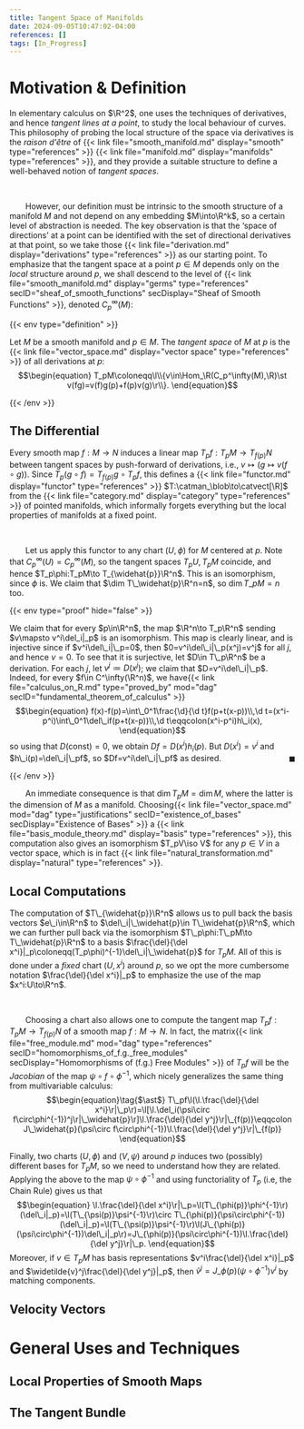 ```yaml
---
title: Tangent Space of Manifolds
date: 2024-09-05T10:47:02-04:00
references: []
tags: [In_Progress]
---
```


# Motivation & Definition

In elementary calculus on $\R^2$, one uses the techniques of derivatives, and hence *tangent lines at a point*, to study the local behaviour of curves. This philosophy of probing the local structure of the space via derivatives is the *raison d'être* of {{< link file="smooth_manifold.md" display="smooth" type="references" >}} {{< link file="manifold.md" display="manifolds" type="references" >}}, and they provide a suitable structure to define a well-behaved notion of *tangent spaces*.

<br>

&emsp;&emsp;However, our definition must be intrinsic to the smooth structure of a manifold $M$ and not depend on any embedding $M\into\R^k$, so a certain level of abstraction is needed. The key observation is that the ‘space of directions’ at a point can be identified with the set of directional derivatives at that point, so we take those {{< link file="derivation.md" display="derivations" type="references" >}} as our starting point. To emphasize that the tangent space at a point $p\in M$ depends only on the *local* structure around $p$, we shall descend to the level of {{< link file="smooth_manifold.md" display="germs" type="references" secID="sheaf_of_smooth_functions" secDisplay="Sheaf of Smooth Functions" >}}, denoted $C^\infty_p(M)$:

{{< env type="definition" >}}

Let $M$ be a smooth manifold and $p\in M$. The *tangent space* of $M$ at $p$ is the {{< link file="vector_space.md" display="vector space" type="references" >}} of all derivations at $p$:
$$\begin{equation}
    T_pM\coloneqq\l\\{v\in\Hom_\R(C_p^\infty(M),\R)\st v(fg)=v(f)g(p)+f(p)v(g)\r\\}.
\end{equation}$$

{{< /env >}}



## The Differential

Every smooth map $f:M\to N$ induces a linear map $T_pf:T_pM\to T_{f(p)}N$ between tangent spaces by push-forward of derivations, i.e., $v\mapsto(g\mapsto v(f\circ g))$. Since $T_p(g\circ f)=T_{f(p)}g\circ T_pf$, this defines a {{< link file="functor.md" display="functor" type="references" >}} $T:\catman_\blob\to\catvect[\R]$ from the {{< link file="category.md" display="category" type="references" >}} of pointed manifolds, which informally forgets everything but the local properties of manifolds at a fixed point.

<br>

&emsp;&emsp;Let us apply this functor to any chart $(U,\phi)$ for $M$ centered at $p$. Note that $C_p^\infty(U)=C_p^\infty(M)$, so the tangent spaces $T_pU,T_pM$ coincide, and hence $T_p\phi:T_pM\to T_{\widehat{p}}\R^n$. This is an isomorphism, since $\phi$ is. We claim that $\dim T\_\widehat{p}\R^n=n$, so $\dim T\_pM=n$ too.

<div class="space"></div>

{{< env type="proof" hide="false" >}}

We claim that for every $p\in\R^n$, the map $\R^n\to T_p\R^n$ sending $v\mapsto v^i\del_i|_p$ is an isomorphism. This map is clearly linear, and is injective since if $v^i\del\_i|\_p=0$, then $0=v^i\del\_i|\_p(x^j)=v^j$ for all $j$, and hence $v=0$. To see that it is surjective, let $D\in T\_p\R^n$ be a derivation. For each $j$, let $v^j\coloneqq D(x^j)$; we claim that $D=v^i\del\_i|\_p$. Indeed, for every $f\in C^\infty(\R^n)$, we have{{< link file="calculus_on_R.md" type="proved_by" mod="dag" secID="fundamental_theorem_of_calculus" >}}
$$\begin{equation}
    f(x)-f(p)=\int\_0^1\frac{\d}{\d t}f(p+t(x-p))\\,\d t=(x^i-p^i)\int\_0^1\del\_if(p+t(x-p))\\,\d t\eqqcolon(x^i-p^i)h\_i(x),
\end{equation}$$
so using that $D(\textrm{const})=0$, we obtain $Df=D(x^i)h_i(p)$. But $D(x^i)=v^i$ and $h\_i(p)=\del\_i|\_pf$, so $Df=v^i\del\_i|\_pf$ as desired.<span style="float:right;">$\blacksquare$</span>

{{< /env >}}

<div class="space"></div>

&emsp;&emsp;An immediate consequence is that $\dim T_pM=\dim M$, where the latter is the dimension of $M$ as a manifold. Choosing{{< link file="vector_space.md" mod="dag" type="justifications" secID="existence_of_bases" secDisplay="Existence of Bases" >}} a {{< link file="basis_module_theory.md" display="basis" type="references" >}}, this computation also gives an isomorphism $T_pV\iso V$ for any $p\in V$ in a vector space, which is in fact {{< link file="natural_transformation.md" display="natural" type="references" >}}.

<h2 class="hide">Local Computations</h2>

The computation of $T\_{\widehat{p}}\R^n$ allows us to pull back the basis vectors $e\_i\in\R^n$ to $\del\_i|\_\widehat{p}\in T\_\widehat{p}\R^n$, which we can further pull back via the isomorphism $T\_p\phi:T\_pM\to T\_\widehat{p}\R^n$ to a basis $\frac{\del}{\del x^i}|_p\coloneqq(T_p\phi)^{-1}\del\_i|\_\widehat{p}$ for $T_pM$. All of this is done under a *fixed* chart $(U,x^i)$ around $p$, so we opt the more cumbersome notation $\frac{\del}{\del x^i}|_p$ to emphasize the use of the map $x^i:U\to\R^n$.

<br>

&emsp;&emsp;Choosing a chart also allows one to compute the tangent map $T_pf:T_pM\to T_{f(p)}N$ of a smooth map $f:M\to N$. In fact, the matrix{{< link file="free_module.md" mod="dag" type="references" secID="homomorphisms_of_f.g._free_modules" secDisplay="Homomorphisms of (f.g.) Free Modules" >}} of $T_pf$ will be the *Jacobian* of the map $\psi\circ f\circ\phi^{-1}$, which nicely generalizes the same thing from multivariable calculus:
$$\begin{equation}\tag{$\ast$}
    T\_pf\l(\l.\frac{\del}{\del x^i}\r|\_p\r)=\l[\l.\del_i(\psi\circ f\circ\phi^{-1})^j\r|\_\widehat{p}\r]\l.\frac{\del}{\del y^j}\r|\_{f(p)}\eqqcolon J\_\widehat{p}(\psi\circ f\circ\phi^{-1})\l.\frac{\del}{\del y^j}\r|\_{f(p)}
\end{equation}$$

Finally, two charts $(U,\phi)$ and $(V,\psi)$ around $p$ induces two (possibly) different bases for $T_pM$, so we need to understand how they are related. Applying the above to the map $\psi\circ\phi^{-1}$ and using functoriality of $T_p$ (i.e, the Chain Rule) gives us that
$$\begin{equation}
    \l.\frac{\del}{\del x^i}\r|\_p=\l(T\_{\phi(p)}\phi^{-1}\r)(\del\_i|_p)=\l(T\_{\psi(p)}\psi^{-1}\r)\circ T\_{\phi(p)}(\psi\circ\phi^{-1})(\del\_i|_p)=\l(T\_{\psi(p)}\psi^{-1}\r)\l(J\_{\phi(p)}(\psi\circ\phi^{-1})\del\_i|_p\r)=J\_{\phi(p)}(\psi\circ\phi^{-1})\l.\frac{\del}{\del y^j}\r|\_p.
\end{equation}$$
Moreover, if $v\in T_pM$ has basis representations $v^i\frac{\del}{\del x^i}|_p$ and $\widetilde{v}^j\frac{\del}{\del y^j}|_p$, then $\widetilde{v}^j=J\_{\phi(p)}(\psi\circ\phi^{-1})v^i$ by matching components.

## Velocity Vectors

# General Uses and Techniques

## Local Properties of Smooth Maps

## The Tangent Bundle

